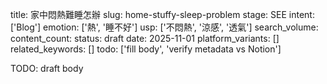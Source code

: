 title: 家中悶熱難睡怎辦
slug: home-stuffy-sleep-problem
stage: SEE
intent: ['Blog']
emotion: ['熱', '睡不好']
usp: ['不悶熱', '涼感', '透氣']
search_volume: 
content_count: 
status: draft
date: 2025-11-01
platform_variants: []
related_keywords: []
todo: ['fill body', 'verify metadata vs Notion']

TODO: draft body
